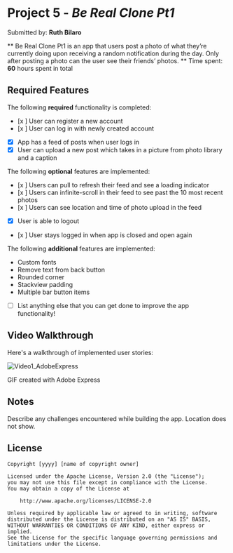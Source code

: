 # Project 5 - *Be Real Clone Pt1*

Submitted by: **Ruth Bilaro**

** Be Real Clone Pt1 is an app that users post a photo of what they’re currently doing upon receiving a random notification during the day. Only after posting a photo can the user see their friends’ photos. **
Time spent: **60** hours spent in total

## Required Features

The following **required** functionality is completed:

- [x ] User can register a new account
- [x ] User can log in with newly created account
- [x] App has a feed of posts when user logs in
- [x] User can upload a new post which takes in a picture from photo library and a caption	
 
The following **optional** features are implemented:

- [x ] Users can pull to refresh their feed and see a loading indicator
- [x ] Users can infinite-scroll in their feed to see past the 10 most recent photos
- [x ] Users can see location and time of photo upload in the feed	
- [x] User is able to logout
- [x ] User stays logged in when app is closed and open again	


The following **additional** features are implemented:
-	Custom fonts
-	Remove text from back button
-	Rounded corner
-	Stackview padding
-	Multiple bar button items

- [ ] List anything else that you can get done to improve the app functionality!

## Video Walkthrough

Here's a walkthrough of implemented user stories:

![Video1_AdobeExpress](https://user-images.githubusercontent.com/123043996/226150757-f318368f-52c7-4f5f-8941-a51c210481fa.gif)



GIF created with Adobe Express
## Notes

Describe any challenges encountered while building the app.	
Location does not show.

## License

    Copyright [yyyy] [name of copyright owner]

    Licensed under the Apache License, Version 2.0 (the "License");
    you may not use this file except in compliance with the License.
    You may obtain a copy of the License at

        http://www.apache.org/licenses/LICENSE-2.0

    Unless required by applicable law or agreed to in writing, software
    distributed under the License is distributed on an "AS IS" BASIS,
    WITHOUT WARRANTIES OR CONDITIONS OF ANY KIND, either express or implied.
    See the License for the specific language governing permissions and
    limitations under the License.
